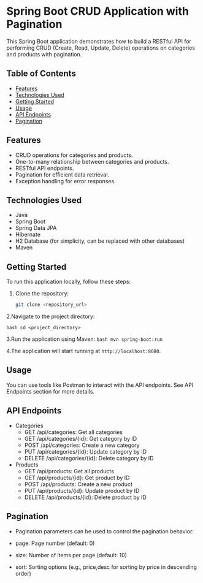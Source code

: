 # Spring Boot CRUD Application with Pagination

This Spring Boot application demonstrates how to build a RESTful API for performing CRUD (Create, Read, Update, Delete) operations on categories and products with pagination.

## Table of Contents

- [Features](#features)
- [Technologies Used](#technologies-used)
- [Getting Started](#getting-started)
- [Usage](#usage)
- [API Endpoints](#api-endpoints)
- [Pagination](#pagination)

## Features

- CRUD operations for categories and products.
- One-to-many relationship between categories and products.
- RESTful API endpoints.
- Pagination for efficient data retrieval.
- Exception handling for error responses.

## Technologies Used

- Java
- Spring Boot
- Spring Data JPA
- Hibernate
- H2 Database (for simplicity, can be replaced with other databases)
- Maven

## Getting Started

To run this application locally, follow these steps:

1. Clone the repository:

   ```bash
   git clone <repository_url>
2.Navigate to the project directory:

``bash
cd <project_directory>``

3.Run the application using Maven:
``bash
  mvn spring-boot:run``

4.The application will start running at `http://localhost:8080`.

## Usage
You can use tools like Postman to interact with the API endpoints. See API Endpoints section for more details.

## API Endpoints
- Categories
  - GET /api/categories: Get all categories
  - GET /api/categories/{id}: Get category by ID
  - POST /api/categories: Create a new category
  - PUT /api/categories/{id}: Update category by ID
  - DELETE /api/categories/{id}: Delete category by ID
- Products
   - GET /api/products: Get all products
   - GET /api/products/{id}: Get product by ID
   - POST /api/products: Create a new product
   - PUT /api/products/{id}: Update product by ID
   - DELETE /api/products/{id}: Delete product by ID
  
## Pagination
- Pagination parameters can be used to control the pagination behavior:

- page: Page number (default: 0)
- size: Number of items per page (default: 10)
- sort: Sorting options (e.g., price,desc for sorting by price in descending order)




